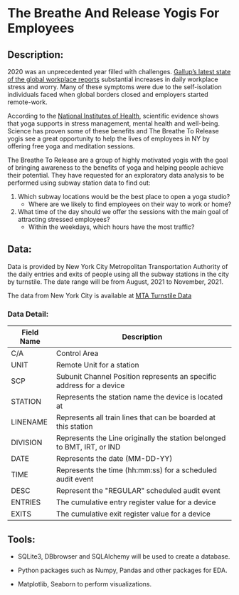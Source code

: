 # The Breathe And Release Yogis For Employees



## Description: 

2020 was an unprecedented year filled with challenges. [Gallup’s latest state of the global workplace reports](https://www.gallup.com/workplace/349484/state-of-the-global-workplace.aspx) substantial increases in daily workplace stress and worry. Many of these symptoms were due to the self-isolation individuals faced when global borders closed and employers started remote-work.

According to the [National Institutes of Health](https://www.nccih.nih.gov/health/providers/digest/yoga-for-health-science), scientific evidence shows that yoga supports in stress management, mental health and well-being. Science has proven some of these benefits and The Breathe To Release yogis see a great opportunity to help the lives of employees in NY by offering free yoga and meditation sessions. 

The Breathe To Release are a group of highly motivated yogis with the goal of bringing awareness to the benefits of yoga and helping people achieve their potential. They have requested for an exploratory data analysis to be performed using subway station data to find out:
1. Which subway locations would be the best place to open a yoga studio?
      - Where are we likely to find employees on their way to work or home?	    
2. What time of the day should we offer the sessions with the main goal of attracting stressed employees?
      - Within the weekdays, which hours have the most traffic?


## Data: 

Data is provided by New York City Metropolitan Transportation Authority of the daily entries and exits of people using all the subway stations in the city by turnstile. The date range will be from August, 2021 to November, 2021.

The data from New York City is available at [MTA Turnstile Data](http://web.mta.info/developers/turnstile.html)


### Data Detail:

| Field Name | Description                                                                     |
|------------|---------------------------------------------------------------------------------|
| C/A        | Control Area                                                                    |
| UNIT       | Remote Unit for a station                                                       |
| SCP        | Subunit Channel Position represents an specific address for a device            |
| STATION    | Represents the station name the device is located at                            |
| LINENAME   | Represents all train lines that can be boarded at this station                  |
| DIVISION   | Represents the Line originally the station belonged to BMT, IRT, or IND         |
| DATE       | Represents the date (MM-DD-YY)                                                  |
| TIME       | Represents the time (hh:mm:ss) for a scheduled audit event                      |
| DESC       | Represent the "REGULAR" scheduled audit event                                   |
| ENTRIES    | The cumulative entry register value for a device                                |
| EXITS      | The cumulative exit register value for a device                                 |




## Tools:

  - SQLite3, DBbrowser and SQLAlchemy will be used to create a database.

  - Python packages such as Numpy, Pandas and other packages for EDA.

  - Matplotlib, Seaborn to perform visualizations.
